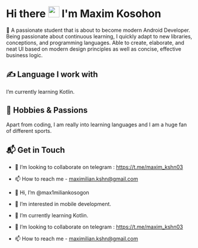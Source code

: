# Hi there <img src="https://raw.githubusercontent.com/MartinHeinz/MartinHeinz/master/wave.gif" width="30px"> I'm Maxim Kosohon

🚀 A passionate student that is about to become modern Android Developer. Being passionate about continuous learning, I quickly adapt to new libraries, conceptions, and programming languages. Able to create, elaborate, and neat UI based on modern design principles as well as concise, effective business logic.

## &#x270d; Language I work with 
 I’m currently learning Kotlin.
##

##  🌱 Hobbies & Passions
Apart from coding, I am really into learning languages and I am a huge fan of different sports.
## 📬 Get in Touch
- 💞️ I’m looking to collaborate on telegram : https://t.me/maxim_kshn03
- 📫 How to reach me - maximilian.kshn@gmail.com




- 👋 Hi, I’m @max1miliankosogon
- 👀 I’m interested in mobile development.
- 🌱 I’m currently learning Kotlin.
- 💞️ I’m looking to collaborate on telegram : https://t.me/maxim_kshn03
- 📫 How to reach me - maximilian.kshn@gmail.com

<!---
max1miliankosogon/max1miliankosogon is a ✨ special ✨ repository because its `README.md` (this file) appears on your GitHub profile.
You can click the Preview link to take a look at your changes.
--->

